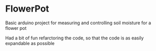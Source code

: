 # FlowerPot
Basic arduino project for measuring and controlling soil moisture for a flower pot 

Had a bit of fun refarctoring the code, so that the code is as easily expandable as possible
